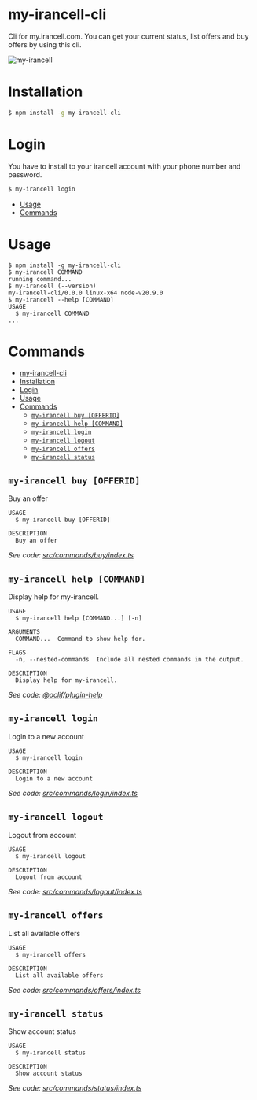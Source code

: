 my-irancell-cli
=================

Cli for my.irancell.com. You can get your current status, list offers and buy offers by using this cli.

![my-irancell](https://github.com/erfanium/my-irancell-cli/assets/47688578/8a8350b4-96a8-4b84-98d3-c22e6b2a7289)


# Installation
```sh
$ npm install -g my-irancell-cli
```

# Login
You have to install to your irancell account with your phone number and password. 
```sh
$ my-irancell login
```

<!-- toc -->
* [Usage](#usage)
* [Commands](#commands)
<!-- tocstop -->
# Usage
<!-- usage -->
```sh-session
$ npm install -g my-irancell-cli
$ my-irancell COMMAND
running command...
$ my-irancell (--version)
my-irancell-cli/0.0.0 linux-x64 node-v20.9.0
$ my-irancell --help [COMMAND]
USAGE
  $ my-irancell COMMAND
...
```
<!-- usagestop -->
# Commands
<!-- commands -->
- [my-irancell-cli](#my-irancell-cli)
- [Installation](#installation)
- [Login](#login)
- [Usage](#usage)
- [Commands](#commands)
  - [`my-irancell buy [OFFERID]`](#my-irancell-buy-offerid)
  - [`my-irancell help [COMMAND]`](#my-irancell-help-command)
  - [`my-irancell login`](#my-irancell-login)
  - [`my-irancell logout`](#my-irancell-logout)
  - [`my-irancell offers`](#my-irancell-offers)
  - [`my-irancell status`](#my-irancell-status)

## `my-irancell buy [OFFERID]`

Buy an offer

```
USAGE
  $ my-irancell buy [OFFERID]

DESCRIPTION
  Buy an offer
```

_See code: [src/commands/buy/index.ts](https://github.com/erfanium/my-irancell-cli/blob/v0.0.0/src/commands/buy/index.ts)_

## `my-irancell help [COMMAND]`

Display help for my-irancell.

```
USAGE
  $ my-irancell help [COMMAND...] [-n]

ARGUMENTS
  COMMAND...  Command to show help for.

FLAGS
  -n, --nested-commands  Include all nested commands in the output.

DESCRIPTION
  Display help for my-irancell.
```

_See code: [@oclif/plugin-help](https://github.com/oclif/plugin-help/blob/v6.2.3/src/commands/help.ts)_

## `my-irancell login`

Login to a new account

```
USAGE
  $ my-irancell login

DESCRIPTION
  Login to a new account
```

_See code: [src/commands/login/index.ts](https://github.com/erfanium/my-irancell-cli/blob/v0.0.0/src/commands/login/index.ts)_

## `my-irancell logout`

Logout from account

```
USAGE
  $ my-irancell logout

DESCRIPTION
  Logout from account
```

_See code: [src/commands/logout/index.ts](https://github.com/erfanium/my-irancell-cli/blob/v0.0.0/src/commands/logout/index.ts)_

## `my-irancell offers`

List all available offers

```
USAGE
  $ my-irancell offers

DESCRIPTION
  List all available offers
```

_See code: [src/commands/offers/index.ts](https://github.com/erfanium/my-irancell-cli/blob/v0.0.0/src/commands/offers/index.ts)_

## `my-irancell status`

Show account status

```
USAGE
  $ my-irancell status

DESCRIPTION
  Show account status
```

_See code: [src/commands/status/index.ts](https://github.com/erfanium/my-irancell-cli/blob/v0.0.0/src/commands/status/index.ts)_
<!-- commandsstop -->
